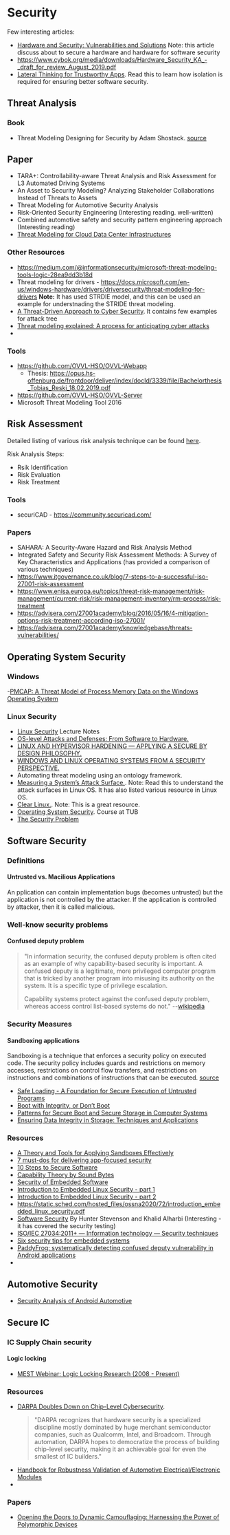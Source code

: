 # Security

Few interesting articles:
- [Hardware and Security: Vulnerabilities and Solutions](https://www2.seas.gwu.edu/~simha/research/HWSecBookChapter12.pdf)
  Note: this article discuss about to secure a hardware and hardware for software security
- https://www.cybok.org/media/downloads/Hardware_Security_KA_-_draft_for_review_August_2019.pdf
- [Lateral Thinking for Trustworthy Apps](https://os.inf.tu-dresden.de/papers_ps/icdcs2017-lateral-thinking.pdf). Read this to learn how isolation is required for ensuring better software security.


## Threat Analysis

### Book
- Threat Modeling Designing for Security by Adam Shostack. [source](https://moodle.ufsc.br/pluginfile.php/2377555/mod_resource/content/2/Threat%20Modeling.pdf)


## Paper

- TARA+: Controllability-aware Threat Analysis and Risk Assessment for L3 Automated Driving Systems
- An Asset to Security Modeling? Analyzing Stakeholder Collaborations Instead of Threats to Assets
- Threat Modeling for Automotive Security Analysis
- Risk-Oriented Security Engineering (Interesting reading. well-written)
- Combined automotive safety and security pattern engineering approach (Interesting reading)
- [Threat Modeling for Cloud Data Center Infrastructures](https://tsapps.nist.gov/publication/get_pdf.cfm?pub_id=921695)



### Other Resources

- https://medium.com/@informationsecurity/microsoft-threat-modeling-tools-logic-28ea9dd3b18d
- Threat modeling for drivers - https://docs.microsoft.com/en-us/windows-hardware/drivers/driversecurity/threat-modeling-for-drivers
  **Note:** It has used STRDIE model, and this can be used an example for understnading the STRIDE threat modeling. 
- [A Threat-Driven Approach to Cyber Security](https://www.lockheedmartin.com/content/dam/lockheed-martin/rms/documents/cyber/LM-White-Paper-Threat-Driven-Approach.pdf). It contains few examples for attack tree
- [Threat modeling explained: A process for anticipating cyber attacks](https://www.csoonline.com/article/3537370/threat-modeling-explained-a-process-for-anticipating-cyber-attacks.html)
- 



### Tools
- https://github.com/OVVL-HSO/OVVL-Webapp
  - Thesis: https://opus.hs-offenburg.de/frontdoor/deliver/index/docId/3339/file/Bachelorthesis_Tobias_Reski_18.02.2019.pdf
- https://github.com/OVVL-HSO/OVVL-Server
- Microsoft Threat Modeling Tool 2016


## Risk Assessment

Detailed listing of various risk analysis technique can be found [here](https://www.nr.no/~abie/RiskAnalysis.htm).

Risk Analysis Steps:
- Rsik Identification
- Risk Evaluation
- Risk Treatment

### Tools
- securiCAD - https://community.securicad.com/

### Papers
- SAHARA: A Security-Aware Hazard and Risk Analysis Method
- Integrated Safety and Security Risk Assessment Methods: A Survey of Key Characteristics and Applications (has provided a comparison of various techniques)
- https://www.itgovernance.co.uk/blog/7-steps-to-a-successful-iso-27001-risk-assessment
- https://www.enisa.europa.eu/topics/threat-risk-management/risk-management/current-risk/risk-management-inventory/rm-process/risk-treatment
- https://advisera.com/27001academy/blog/2016/05/16/4-mitigation-options-risk-treatment-according-iso-27001/
- https://advisera.com/27001academy/knowledgebase/threats-vulnerabilities/

## Operating System Security

### Windows

-[PMCAP: A Threat Model of Process Memory Data on the Windows Operating System](http://downloads.hindawi.com/journals/scn/2017/4621587.pdf)

### Linux Security

- [Linux Security](https://people.eecs.ku.edu/~saiedian/710/Lectures/Readings/12-linux-security.pdf) Lecture Notes
- [OS-level Attacks and Defenses: From Software to Hardware.](https://tuprints.ulb.tu-darmstadt.de/8482/1/gens_diss.pdf)
- [LINUX AND HYPERVISOR HARDENING — APPLYING A SECURE BY DESIGN PHILOSOPHY.](https://www.starlab.io/blog/linux-and-hypervisor-hardening-applying-a-secure-by-design-philosophy)
- [WINDOWS AND LINUX OPERATING SYSTEMS FROM A SECURITY PERSPECTIVE.](https://arxiv.org/ftp/arxiv/papers/1204/1204.0197.pdf)
- Automating threat modeling using an ontology framework. 
- [Measuring a System’s Attack Surface.](https://www.cs.cmu.edu/~wing/publications/tr04-102.pdf). Note: Read this to understand the attack surfaces in Linux OS. It has also listed various resource in Linux OS.
- [Clear Linux.](https://docs.01.org/clearlinux/latest/guides/index.html#clear-linux). Note: This is a great resource.
- [Operating System Security](https://www.ibr.cs.tu-bs.de/courses/ws1920/oss/index.html). Course at TUB
- [The Security Problem](https://www.cs.uic.edu/~jbell/CourseNotes/OperatingSystems/15_Security.html)



## Software Security

### Definitions

#### Untrusted vs. Macilious Applications
An pplication can contain implementation bugs (becomes untrusted) but the application is not controlled by the attacker. If the application is controlled by attacker, then it is called malicious.

### Well-know security problems

#### Confused deputy problem

>"In information security, the confused deputy problem is often cited as an example of why capability-based security is important. A confused deputy is a legitimate, more privileged computer program that is tricked by another program into misusing its authority on the system. It is a specific type of privilege escalation.
>
>Capability systems protect against the confused deputy problem, whereas access control list-based systems do not." --[wikipedia](https://en.wikipedia.org/wiki/Confused_deputy_problem)

### Security Measures

#### Sandboxing applications
Sandboxing is a technique that enforces a security policy on executed code. The security policy includes guards
and restrictions on memory accesses, restrictions on control flow transfers, and restrictions on instructions and combinations of instructions that can be executed. [source](https://nebelwelt.net/files/12Oakland.pdf)

- [Safe Loading - A Foundation for Secure Execution of Untrusted Programs](https://nebelwelt.net/files/12Oakland.pdf)
- [Boot with Integrity, or Don’t Boot](https://link.springer.com/chapter/10.1007/978-1-4302-6572-6_6)
- [Patterns for Secure Boot and Secure Storage in Computer Systems](https://download.hrz.tu-darmstadt.de/media/FB20/Dekanat/Publikationen/TRUST/tc_patterns-LoSaWi2010.pdf)
- [Ensuring Data Integrity in Storage: Techniques and Applications](https://www.fsl.cs.sunysb.edu/docs/integrity-storagess05/integrity.html)


### Resources
- [A Theory and Tools for Applying Sandboxes Effectively](http://www.cs.cmu.edu/~mmaass/pdfs/dissertation.pdf)
- [7 must-dos for delivering app-focused security](https://techbeacon.com/security/7-must-dos-delivering-app-focused-security)
- [10 Steps to Secure Software](https://dzone.com/articles/10-steps-to-secure-software)
- [Capability Theory by Sound Bytes](http://cap-lore.com/CapTheory/)
- [Security of Embedded Software](https://www.diva-portal.org/smash/get/diva2:1149047/FULLTEXT01.pdf)
- [Introduction to Embedded Linux Security - part 1](https://embeddedbits.org/introduction-embedded-linux-security-part-1/)
- [Introduction to Embedded Linux Security - part 2](https://embeddedbits.org/introduction-embedded-linux-security-part-2/)
- https://static.sched.com/hosted_files/ossna2020/72/introduction_embedded_linux_security.pdf
- [Software Security](https://www.cs.colorado.edu/~kena/classes/5828/s12/presentation-materials/stevensonhunteralharbikhali.pdf) By Hunter Stevenson and Khalid Alharbi (Interesting - it has covered the security testing)
- [ISO/IEC 27034:2011+ — Information technology — Security techniques](https://www.iso27001security.com/html/27034.html)
- [Six security tips for embedded systems](https://www.rutronik.com/article/detail/News/six-security-tips-for-embedded-systems/)
- [PaddyFrog: systematically detecting confused deputy vulnerability in Android applications](http://lilicoding.github.io/SA3Repo/papers/2015_wu2015paddyfrog.pdf)
- 


## Automotive Security

- [Security Analysis of Android Automotive](https://rtcl.eecs.umich.edu/rtclweb/assets/publications/2020/mert-sae-2020.pdf)

## Secure IC

### IC Supply Chain security

#### Logic locking
- [MEST Webinar: Logic Locking Research (2008 - Present)](https://www.youtube.com/watch?v=S-eTSlpCh7M)

### Resources
- [DARPA Doubles Down on Chip-Level Cybersecurity](https://www.allaboutcircuits.com/news/darpa-doubles-down-on-chip-level-cybersecurity/).
  >"DARPA recognizes that hardware security is a specialized discipline mostly dominated by huge merchant semiconductor companies, such as Qualcomm, Intel, and Broadcom. Through 
  >automation, DARPA hopes to democratize the process of building chip-level security, making it an achievable goal for even the smallest of IC builders."
- [Handbook for Robustness Validation of Automotive Electrical/Electronic Modules](https://tinyurl.com/y3qvuz84)
- 

### Papers
- [Opening the Doors to Dynamic Camouflaging: Harnessing the Power of Polymorphic Devices](https://arxiv.org/pdf/1811.06012.pdf)


